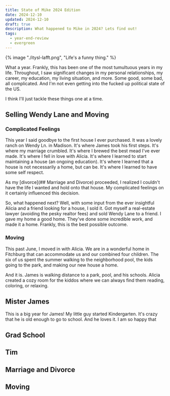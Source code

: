 ```yaml
---
title: State of Mike 2024 Edition
date: 2024-12-10
updated: 2024-12-10
draft: true
description: What happened to Mike in 2024? Lets find out!
tags:
  - year-end-review
  - evergreen
---
```


{% image "./itysl-lafft.png", "Life's a funny thing." %}

What a year. Frankly, this has been one of the most tumultuous years in my life. Throughout, I saw significant changes in my personal relationships, my career, my education, my living situation, and more. Some good, some bad, all complicated. And I'm not even getting into the fucked up political state of the US.

I think I'll just tackle these things one at a time.

## Selling Wendy Lane and Moving

### Complicated Feelings

This year I said goodbye to the first house I ever purchased. It was a lovely ranch on Wendy Ln. in Madison. It's where James took his first steps. It's where my marriage crumbled. It's where I brewed the best mead I've ever made. It's where I fell in love with Alicia. It's where I learned to start maintaining a house (an ongoing education). It's where I learned that a house is not necessarily a home, but can be. It's where I learned to have some self respect.

As my [divorce](## Marriage and Divorce) proceeded, I realized I couldn't have the life I wanted and hold onto that house. My complicated feelings on it certainly influenced this decision.

So, what happened next? Well, with some input from the ever insightful Alicia and a friend looking for a house, I sold it. Got myself a real-estate lawyer (avoiding the pesky realtor fees) and sold Wendy Lane to a friend. I gave my home a good home. They've done some incredible work, and made it a home. Frankly, this is the best possible outcome.

### Moving

This past June, I moved in with Alicia. We are in a wonderful home in Fitchburg that can accommodate us and our combined four children. The six of us spent the summer walking to the neighborhood pool, the kids going to the park, and making our new house a home.

And it is. James is walking distance to a park, pool, and his schools. Alicia created a cozy room for the kiddos where we can always find them reading, coloring, or relaxing.

## Mister James

This is a big year for James! My little guy started Kindergarten. It's crazy that he is old enough to go to school. And he loves it. I am so happy that 
## Grad School

## Tim

## Marriage and Divorce

## Moving